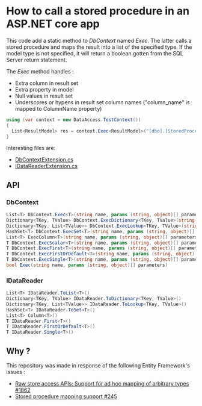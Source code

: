  # How to call a stored procedure in an ASP.NET core app

This code add a static method to *DbContext* named *Exec*.
The latter calls a stored procedure and maps the result into a list of
the specified type. If the model type is not specified, it will return a
boolean gotten from the SQL Server return statement.

The *Exec* method handles :
- Extra column in result set
- Extra property in model
- Null values in result set
- Underscores or hypens in result set column names ("column_name" is mapped to ColumnName property)

```csharp
using (var context = new DataAccess.TestContext())
{
  List<ResultModel> res = context.Exec<ResultModel>("[dbo].[StoredProcedureName]", ("param_name", value));
}
```

Interesting files are:
- [DbContextExtension.cs](https://github.com/verdie-g/StoredProcedureDotNetCore/blob/master/StoredProcedure/Extensions/DbContextExtension.cs)
- [IDataReaderExtension.cs](https://github.com/verdie-g/StoredProcedureDotNetCore/blob/master/StoredProcedure/Extensions/IDataReaderExtension.cs)

## API

### DbContext
```csharp
List<T> DbContext.Exec<T>(string name, params (string, object)[] parameters)
Dictionary<TKey, TValue> DbContext.ExecDictionary<TKey, TValue>(string name, params (string, object)[] parameters)
Dictionary<TKey, List<TValue>> DbContext.ExecLookup<TKey, TValue>(string name, params (string, object)[] parameters)
HashSet<T> DbContext.ExecSet<T>(string name, params (string, object)[] parameters)
List<T> ExecColumn<T>(string name, params (string, object)[] parameters)
T DbContext.ExecScalar<T>(string name, params (string, object)[] parameters)
T DbContext.ExecFirst<T>(string name, params (string, object)[] parameters)
T DbContext.ExecFirstOrDefault<T>(string name, params (string, object)[] parameters)
T DbContext.ExecSingle<T>(string name, params (string, object)[] parameters)
bool Exec(string name, params (string, object)[] parameters)
```

### IDataReader
```csharp
List<T> IDataReader.ToList<T>()
Dictionary<TKey, TValue> IDataReader.ToDictionary<TKey, TValue>()
Dictionary<TKey, List<TValue>> IDataReader.ToLookup<TKey, TValue>()
HashSet<T> IDataReader.ToSet<T>()
List<T> Column<T>()
T IDataReader.First<T>()
T IDataReader.FirstOrDefault<T>()
T IDataReader.Single<T>()
```

## Why ?

This repository was made in response of the following Entity Framework's issues : 
- [Raw store access APIs: Support for ad hoc mapping of arbitrary types #1862](https://github.com/aspnet/EntityFramework/issues/1862)
- [Stored procedure mapping support #245](https://github.com/aspnet/EntityFramework/issues/245)
